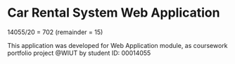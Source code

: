 # Car Rental System Web Application

14055/20 = 702 (remainder = 15)

This application was developed for Web Application module, as coursework portfolio project @WIUT by student ID: 00014055
